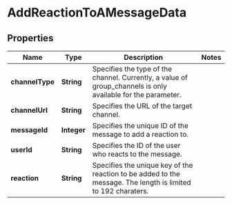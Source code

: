 

# AddReactionToAMessageData


## Properties

| Name | Type | Description | Notes |
|------------ | ------------- | ------------- | -------------|
|**channelType** | **String** | Specifies the type of the channel. Currently, a value of group_channels is only available for the parameter. |  |
|**channelUrl** | **String** | Specifies the URL of the target channel. |  |
|**messageId** | **Integer** | Specifies the unique ID of the message to add a reaction to. |  |
|**userId** | **String** | Specifies the ID of the user who reacts to the message. |  |
|**reaction** | **String** | Specifies the unique key of the reaction to be added to the message. The length is limited to 192 charaters. |  |



